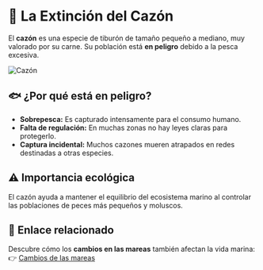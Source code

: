 # 🦈 La Extinción del Cazón

El **cazón** es una especie de tiburón de tamaño pequeño a mediano, muy valorado por su carne. Su población está **en peligro** debido a la pesca excesiva.

![Cazón](https://upload.wikimedia.org/wikipedia/commons/thumb/b/b3/Mustelus_mustelus_Sardinia1.jpg/800px-Mustelus_mustelus_Sardinia1.jpg)

## 🐟 ¿Por qué está en peligro?

- **Sobrepesca:** Es capturado intensamente para el consumo humano.
- **Falta de regulación:** En muchas zonas no hay leyes claras para protegerlo.
- **Captura incidental:** Muchos cazones mueren atrapados en redes destinadas a otras especies.

## ⚠️ Importancia ecológica

El cazón ayuda a mantener el equilibrio del ecosistema marino al controlar las poblaciones de peces más pequeños y moluscos.

## 🔗 Enlace relacionado

Descubre cómo los **cambios en las mareas** también afectan la vida marina:  
👉 [Cambios de las mareas](./mareas.md)
